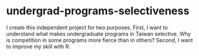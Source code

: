 # undergrad-programs-selectiveness
I create this independent project for two purposes. First, I want to understand what makes undergraduate programs in Taiwan selective. Why is competition in some programs more fierce than in others? Second, I want to improve my skill with R.
